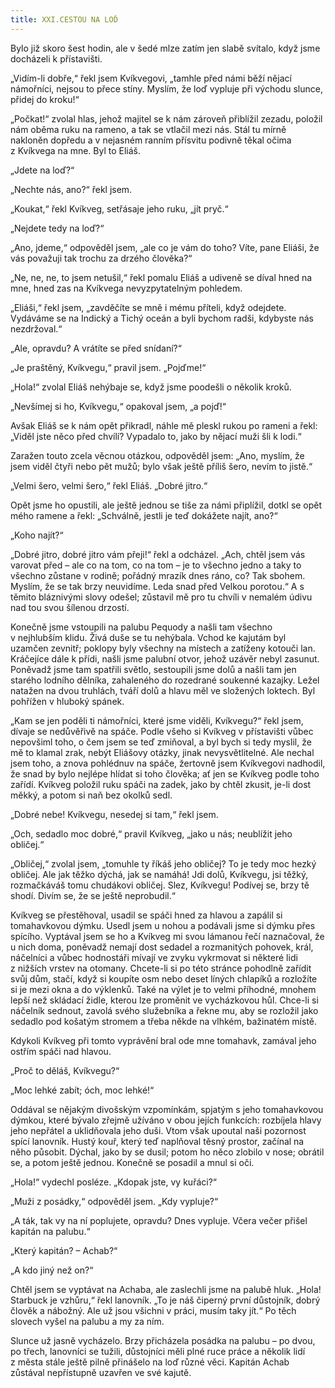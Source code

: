 ```yaml
---
title: XXI.CESTOU NA LOĎ
---
```


Bylo již skoro šest hodin, ale v šedé mlze zatím jen slabě svítalo, když jsme docházeli k přístavišti.

„Vidím-li dobře,“ řekl jsem Kvíkvegovi, „tamhle před námi běží nějací námořníci, nejsou to přece stíny. Myslím, že loď vypluje při východu slunce, přidej do kroku!“

„Počkat!“ zvolal hlas, jehož majitel se k nám zároveň přiblížil zezadu, položil nám oběma ruku na rameno, a tak se vtlačil mezi nás. Stál tu mírně nakloněn dopředu a v nejasném ranním přísvitu podivně těkal očima z Kvíkvega na mne. Byl to Eliáš.

„Jdete na loď?“

„Nechte nás, ano?“ řekl jsem.

„Koukat,“ řekl Kvíkveg, setřásaje jeho ruku, „jít pryč.“

„Nejdete tedy na loď?“

„Ano, jdeme,“ odpověděl jsem, „ale co je vám do toho? Víte, pane Eliáši, že vás považuji tak trochu za drzého člověka?“

„Ne, ne, ne, to jsem netušil,“ řekl pomalu Eliáš a udiveně se díval hned na mne, hned zas na Kvíkvega nevyzpytatelným pohledem.

„Eliáši,“ řekl jsem, „zavděčíte se mně i mému příteli, když odejdete. Vydáváme se na Indický a Tichý oceán a byli bychom radši, kdybyste nás nezdržoval.“

„Ale, opravdu? A vrátíte se před snídaní?“

„Je praštěný, Kvíkvegu,“ pravil jsem. „Pojďme!“

„Hola!“ zvolal Eliáš nehýbaje se, když jsme poodešli o několik kroků.

„Nevšímej si ho, Kvíkvegu,“ opakoval jsem, „a pojď!“

Avšak Eliáš se k nám opět přikradl, náhle mě pleskl rukou po rameni a řekl: „Viděl jste něco před chvílí? Vypadalo to, jako by nějací muži šli k lodi.“

Zaražen touto zcela věcnou otázkou, odpověděl jsem: „Ano, myslím, že jsem viděl čtyři nebo pět mužů; bylo však ještě příliš šero, nevím to jistě.“

„Velmi šero, velmi šero,“ řekl Eliáš. „Dobré jitro.“

Opět jsme ho opustili, ale ještě jednou se tiše za námi připlížil, dotkl se opět mého ramene a řekl: „Schválně, jestli je teď dokážete najít, ano?“

„Koho najít?“

„Dobré jitro, dobré jitro vám přeji!“ řekl a odcházel. „Ach, chtěl jsem vás varovat před – ale co na tom, co na tom – je to všechno jedno a taky to všechno zůstane v rodině; pořádný mrazík dnes ráno, co? Tak sbohem. Myslím, že se tak brzy neuvidíme. Leda snad před Velkou porotou.“ A s těmito bláznivými slovy odešel; zůstavil mě pro tu chvíli v nemalém údivu nad tou svou šílenou drzostí.

Konečně jsme vstoupili na palubu Pequody a našli tam všechno v nejhlubším klidu. Živá duše se tu nehýbala. Vchod ke kajutám byl uzamčen zevnitř; poklopy byly všechny na místech a zatíženy kotouči lan. Kráčejíce dále k přídi, našli jsme palubní otvor, jehož uzávěr nebyl zasunut. Poněvadž jsme tam spatřili světlo, sestoupili jsme dolů a našli tam jen starého lodního dělníka, zahaleného do rozedrané soukenné kazajky. Ležel natažen na dvou truhlách, tváří dolů a hlavu měl ve složených loktech. Byl pohřížen v hluboký spánek.

„Kam se jen poděli ti námořníci, které jsme viděli, Kvíkvegu?“ řekl jsem, dívaje se nedůvěřivě na spáče. Podle všeho si Kvíkveg v přístavišti vůbec nepovšiml toho, o čem jsem se teď zmiňoval, a byl bych si tedy myslil, že mě to klamal zrak, nebýt Eliášovy otázky, jinak nevysvětlitelné. Ale nechal jsem toho, a znova pohlédnuv na spáče, žertovně jsem Kvíkvegovi nadhodil, že snad by bylo nejlépe hlídat si toho člověka; ať jen se Kvíkveg podle toho zařídí. Kvíkveg položil ruku spáči na zadek, jako by chtěl zkusit, je-li dost měkký, a potom si naň bez okolků sedl.

„Dobré nebe! Kvíkvegu, nesedej si tam,“ řekl jsem.

„Och, sedadlo moc dobré,“ pravil Kvíkveg, „jako u nás; neublížit jeho obličej.“

„Obličej,“ zvolal jsem, „tomuhle ty říkáš jeho obličej? To je tedy moc hezký obličej. Ale jak těžko dýchá, jak se namáhá! Jdi dolů, Kvíkvegu, jsi těžký, rozmačkáváš tomu chudákovi obličej. Slez, Kvíkvegu! Podívej se, brzy tě shodí. Divím se, že se ještě neprobudil.“

Kvíkveg se přestěhoval, usadil se spáči hned za hlavou a zapálil si tomahavkovou dýmku. Usedl jsem u nohou a podávali jsme si dýmku přes spícího. Vyptával jsem se ho a Kvíkveg mi svou lámanou řečí naznačoval, že u nich doma, poněvadž nemají dost sedadel a rozmanitých pohovek, král, náčelníci a vůbec hodnostáři mívají ve zvyku vykrmovat si některé lidi z nižších vrstev na otomany. Chcete-li si po této stránce pohodlně zařídit svůj dům, stačí, když si koupíte osm nebo deset líných chlapíků a rozložíte si je mezi okna a do výklenků. Také na výlet je to velmi příhodné, mnohem lepší než skládací židle, kterou lze proměnit ve vycházkovou hůl. Chce-li si náčelník sednout, zavolá svého služebníka a řekne mu, aby se rozložil jako sedadlo pod košatým stromem a třeba někde na vlhkém, bažinatém místě.

Kdykoli Kvíkveg při tomto vyprávění bral ode mne tomahavk, zamával jeho ostřím spáči nad hlavou.

„Proč to děláš, Kvíkvegu?“

„Moc lehké zabít; óch, moc lehké!“

Oddával se nějakým divošským vzpomínkám, spjatým s jeho tomahavkovou dýmkou, které bývalo zřejmě užíváno v obou jejích funkcích: rozbíjela hlavy jeho nepřátel a uklidňovala jeho duši. Vtom však upoutal naši pozornost spící lanovník. Hustý kouř, který teď naplňoval těsný prostor, začínal na něho působit. Dýchal, jako by se dusil; potom ho něco zlobilo v nose; obrátil se, a potom ještě jednou. Konečně se posadil a mnul si oči.

„Hola!“ vydechl posléze. „Kdopak jste, vy kuřáci?“

„Muži z posádky,“ odpověděl jsem. „Kdy vypluje?“

„A ták, tak vy na ní poplujete, opravdu? Dnes vypluje. Včera večer přišel kapitán na palubu.“

„Který kapitán? – Achab?“

„A kdo jiný než on?“

Chtěl jsem se vyptávat na Achaba, ale zaslechli jsme na palubě hluk. „Hola! Starbuck je vzhůru,“ řekl lanovník. „To je náš čiperný první důstojník, dobrý člověk a nábožný. Ale už jsou všichni v práci, musím taky jít.“ Po těch slovech vyšel na palubu a my za ním.

Slunce už jasně vycházelo. Brzy přicházela posádka na palubu – po dvou, po třech, lanovníci se tužili, důstojníci měli plné ruce práce a několik lidí z města stále ještě pilně přinášelo na loď různé věci. Kapitán Achab zůstával nepřístupně uzavřen ve své kajutě.

